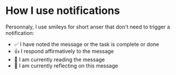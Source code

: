# How I use notifications

Personnaly, I use smileys for short anser that don't need to trigger a notification:

- ✅ I have noted the message or the task is complete or done
- 👍 I respond affirmatively to the message
- 👀 I am currently reading the message
- 🤔 I am currently reflecting on this message

